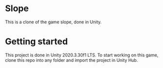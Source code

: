 # Slope
This is a clone of the game slope, done in Unity.

# Getting started
This project is done in Unity 2020.3.30f1 LTS.
To start working on this game, clone this repo into any folder and import the project in Unity Hub.


